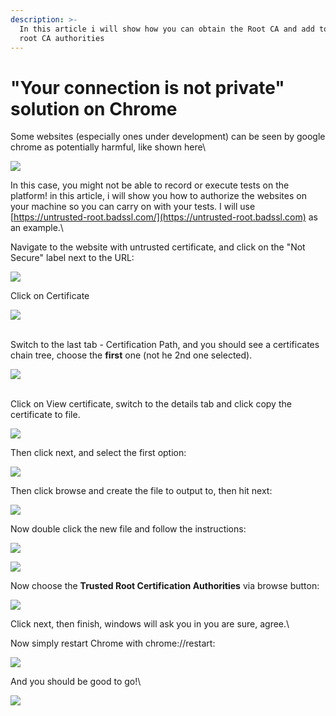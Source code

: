 ```yaml
---
description: >-
  In this article i will show how you can obtain the Root CA and add to trusted
  root CA authorities
---
```


# "Your connection is not private" solution on Chrome

Some websites (especially ones under development) can be seen by google chrome as potentially harmful, like shown here\


![](<../../.gitbook/assets/image (448).png>)

In this case, you might not be able to record or execute tests on the platform! in this article, i will show you how to authorize the websites on your machine so you can carry on with your tests. I will use [https://untrusted-root.badssl.com/](https://untrusted-root.badssl.com) as an example.\


Navigate to the website with untrusted certificate, and click on the "Not Secure" label next to the URL:

![](<../../.gitbook/assets/image (471) (1).png>)

Click on Certificate

![](<../../.gitbook/assets/image (508).png>)

\
Switch to the last tab - Certification Path, and you should see a certificates chain tree, choose the **first** one (not he 2nd one selected).

![](<../../.gitbook/assets/image (540) (1).png>)

\
Click on View certificate, switch to the details tab and click copy the certificate to file.

![](<../../.gitbook/assets/image (456) (1).png>)

Then click next, and select the first option:

![](<../../.gitbook/assets/image (513).png>)

Then click browse and create the file to output to, then hit next:

![](<../../.gitbook/assets/image (463).png>)

Now double click the new file and follow the instructions:

![](<../../.gitbook/assets/image (453) (1).png>)

![](<../../.gitbook/assets/image (497).png>)

Now choose the **Trusted Root Certification Authorities** via browse button:

![](<../../.gitbook/assets/image (487).png>)

Click next, then finish, windows will ask you in you are sure, agree.\


Now simply restart Chrome with chrome://restart:

![](<../../.gitbook/assets/image (546).png>)

And you should be good to go!\


![](<../../.gitbook/assets/image (494).png>)
